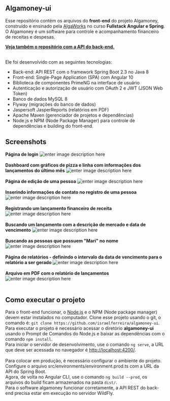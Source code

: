 ## Algamoney-ui
Esse repositório contém os arquivos do **front-end** do projeto Algamoney, construído e ensinado pela [AlgaWorks](https://www.algaworks.com/) no curso **Fullstack Angular e Spring**.<br>O Algamoney é um software para controle e acompanhamento financeiro de receitas e despesas.<br>

[**Veja também o repositório com a API do back-end.**](https://github.com/israelferreira/algamoney-api)

<br>Ele foi desenvolvido com as seguintes tecnologias:

 - Back-end: API REST com o framework Spring Boot 2.3 no Java 8
 - Front-end: Single-Page Application (SPA) com Angular 10
 - Biblioteca de componentes PrimeNG na interface de usuário
 - Autenticação e autorização de usuário com OAuth 2 e JWT (JSON Web Token)
 - Banco de dados MySQL 8
 - Flyway (migrações do banco de dados)
 - Jaspersoft JasperReports (relatórios em PDF)
 - Apache Maven (gerenciador de projetos e dependências)
 - Node.js e NPM (Node Package Manager) para controle de dependências e building do front-end.
 
 ## Screenshots
**Página de login**
![enter image description here](https://user-images.githubusercontent.com/37079133/89472087-00467c00-d756-11ea-9120-b064a0d19c3e.PNG)<br><br>**Dashboard com gráficos de pizza e linha com informações dos lançamentos do último mês**
![enter image description here](https://user-images.githubusercontent.com/37079133/89472083-ffade580-d755-11ea-9c06-b71dfe2e6914.png)<br><br>**Página de edição de uma pessoa**
![enter image description here](https://user-images.githubusercontent.com/37079133/89472091-02103f80-d756-11ea-82c9-c0c28306803d.PNG)<br><br>**Inserindo informações de contato no registro de uma pessoa**
![enter image description here](https://user-images.githubusercontent.com/37079133/89472088-00df1280-d756-11ea-9db9-c02444c8cadd.PNG)<br><br>**Registrando um lançamento financeiro de receita**
![enter image description here](https://user-images.githubusercontent.com/37079133/89472089-0177a900-d756-11ea-911c-d993dad207db.PNG)<br><br>**Buscando um lançamento com a descrição de mercado e data de vencimento**
![enter image description here](https://user-images.githubusercontent.com/37079133/89472097-03da0300-d756-11ea-8730-01430da920cc.png)<br><br>**Buscando as pessoas que possuem "Mari" no nome**
![enter image description here](https://user-images.githubusercontent.com/37079133/89472099-04729980-d756-11ea-82a4-c950aea117b4.png)<br><br>**Página de relatórios - definindo o intervalo da data de vencimento para o relatório a ser gerado**
![enter image description here](https://user-images.githubusercontent.com/37079133/89472093-02a8d600-d756-11ea-8a7d-9c9c6850b9b2.PNG)<br><br>**Arquivo em PDF com o relatório de lançamentos**
![enter image description here](https://user-images.githubusercontent.com/37079133/89472094-03416c80-d756-11ea-85b0-02f37c35208b.PNG)<br><br>

## Como executar o projeto

Para o front-end funcionar, o [Node.js](https://nodejs.org) e o NPM (Node package manager) devem estar instalados no computador.
Clone esse projeto usando o git, o comando é: `git clone https://github.com/israelferreira/algamoney-ui`.<br>
Para executar o projeto é necessário acessar o diretório **algamoney-ui** usando o Prompt de Comandos do Node.js e baixar as dependências com o comando `npm install`.<br>
Para iniciar o servidor de desenvolvimento, use o comando `ng serve`, a URL que deve ser acessada no navegador é [http://localhost:4200/](http://localhost:4200/). <br><br>Para colocar em produção, é necessário configurar o ambiente do projeto. Configure o arquivo src/environments/environment.prod.ts com a URL da API do Spring Boot.<br>Agora, de volta no Angular CLI, use o comando `ng build --prod`,  os arquivos do build ficam armazenados na pasta `dist/`.<br>Para o software algamoney funcionar corretamente, a API REST do back-end precisa estar em execução no servidor WildFly.
